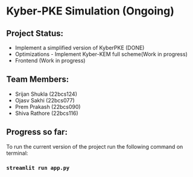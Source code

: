 # Kyber-PKE Simulation (Ongoing)

Project Status: 
---
- Implement a simplified version of KyberPKE (DONE)
- Optimizations - Implement Kyber-KEM full scheme(Work in progress)
- Frontend (Work in progress)

Team Members: 
---
- Srijan Shukla (22bcs124)
- Ojasv Sakhi (22bcs077)
- Prem Prakash (22bcs090)
- Shiva Rathore (22bcs116)

Progress so far:
---
To run the current version of the project run the following command on terminal:
### `streamlit run app.py`

